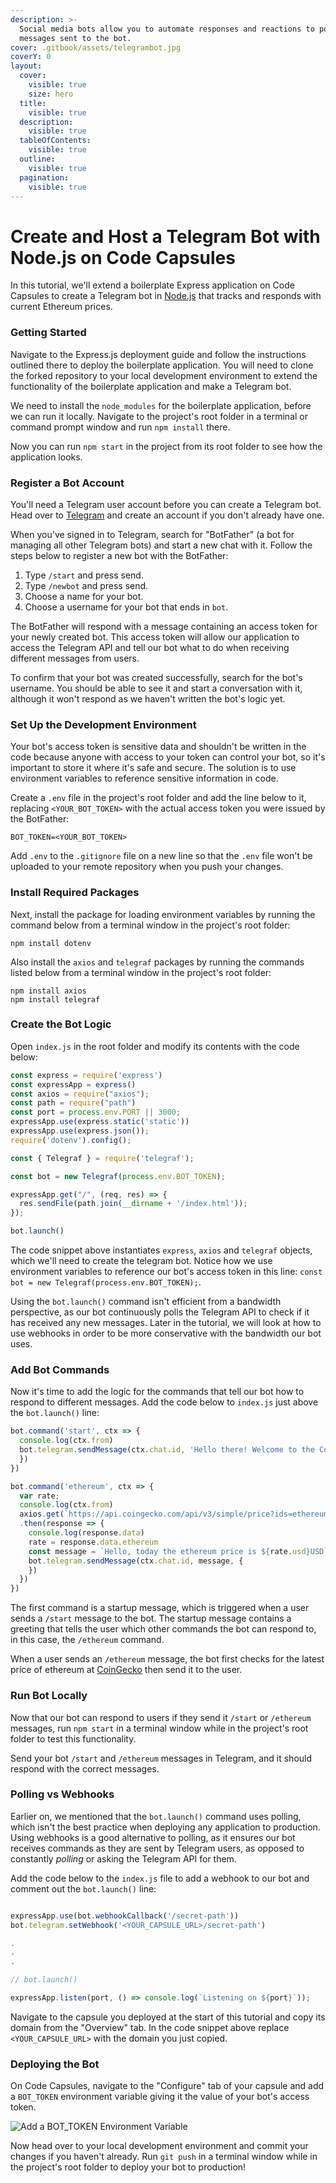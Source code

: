 ```yaml
---
description: >-
  Social media bots allow you to automate responses and reactions to posts or
  messages sent to the bot.
cover: .gitbook/assets/telegrambot.jpg
coverY: 0
layout:
  cover:
    visible: true
    size: hero
  title:
    visible: true
  description:
    visible: true
  tableOfContents:
    visible: true
  outline:
    visible: true
  pagination:
    visible: true
---
```


# Create and Host a Telegram Bot with Node.js on Code Capsules

In this tutorial, we'll extend a boilerplate Express application on Code Capsules to create a Telegram bot in [Node.js](https://nodejs.org/en/about/) that tracks and responds with current Ethereum prices.

### Getting Started

Navigate to the Express.js deployment guide and follow the instructions outlined there to deploy the boilerplate application. You will need to clone the forked repository to your local development environment to extend the functionality of the boilerplate application and make a Telegram bot.

We need to install the `node_modules` for the boilerplate application, before we can run it locally. Navigate to the project's root folder in a terminal or command prompt window and run `npm install` there.

Now you can run `npm start` in the project from its root folder to see how the application looks.

### Register a Bot Account

You'll need a Telegram user account before you can create a Telegram bot. Head over to [Telegram](https://telegram.org/) and create an account if you don't already have one.

When you've signed in to Telegram, search for "BotFather" (a bot for managing all other Telegram bots) and start a new chat with it. Follow the steps below to register a new bot with the BotFather:

1. Type `/start` and press send.
2. Type `/newbot` and press send.
3. Choose a name for your bot.
4. Choose a username for your bot that ends in `bot`.

The BotFather will respond with a message containing an access token for your newly created bot. This access token will allow our application to access the Telegram API and tell our bot what to do when receiving different messages from users.

To confirm that your bot was created successfully, search for the bot's username. You should be able to see it and start a conversation with it, although it won't respond as we haven't written the bot's logic yet.

### Set Up the Development Environment

Your bot's access token is sensitive data and shouldn't be written in the code because anyone with access to your token can control your bot, so it's important to store it where it's safe and secure. The solution is to use environment variables to reference sensitive information in code.

Create a `.env` file in the project's root folder and add the line below to it, replacing `<YOUR_BOT_TOKEN>` with the actual access token you were issued by the BotFather:

```
BOT_TOKEN=<YOUR_BOT_TOKEN>
```

Add `.env` to the `.gitignore` file on a new line so that the `.env` file won't be uploaded to your remote repository when you push your changes.

### Install Required Packages

Next, install the package for loading environment variables by running the command below from a terminal window in the project's root folder:

```
npm install dotenv
```

Also install the `axios` and `telegraf` packages by running the commands listed below from a terminal window in the project's root folder:

```
npm install axios
npm install telegraf
```

### Create the Bot Logic

Open `index.js` in the root folder and modify its contents with the code below:

```js
const express = require('express')
const expressApp = express()
const axios = require("axios");
const path = require("path")
const port = process.env.PORT || 3000;
expressApp.use(express.static('static'))
expressApp.use(express.json());
require('dotenv').config();

const { Telegraf } = require('telegraf');

const bot = new Telegraf(process.env.BOT_TOKEN);

expressApp.get("/", (req, res) => {
  res.sendFile(path.join(__dirname + '/index.html'));
});

bot.launch()
```

The code snippet above instantiates `express`, `axios` and `telegraf` objects, which we'll need to create the telegram bot. Notice how we use environment variables to reference our bot's access token in this line: `const bot = new Telegraf(process.env.BOT_TOKEN);`.

Using the `bot.launch()` command isn't efficient from a bandwidth perspective, as our bot continuously polls the Telegram API to check if it has received any new messages. Later in the tutorial, we will look at how to use webhooks in order to be more conservative with the bandwidth our bot uses.

### Add Bot Commands

Now it's time to add the logic for the commands that tell our bot how to respond to different messages. Add the code below to `index.js` just above the `bot.launch()` line:

```js
bot.command('start', ctx => {
  console.log(ctx.from)
  bot.telegram.sendMessage(ctx.chat.id, 'Hello there! Welcome to the Code Capsules telegram bot.\nI respond to /ethereum. Please try it', {
  })
})

bot.command('ethereum', ctx => {
  var rate;
  console.log(ctx.from)
  axios.get(`https://api.coingecko.com/api/v3/simple/price?ids=ethereum&vs_currencies=usd`)
  .then(response => {
    console.log(response.data)
    rate = response.data.ethereum
    const message = `Hello, today the ethereum price is ${rate.usd}USD`
    bot.telegram.sendMessage(ctx.chat.id, message, {
    })
  })
})
```

The first command is a startup message, which is triggered when a user sends a `/start` message to the bot. The startup message contains a greeting that tells the user which other commands the bot can respond to, in this case, the `/ethereum` command.

When a user sends an `/ethereum` message, the bot first checks for the latest price of ethereum at [CoinGecko](https://api.coingecko.com/api/v3/simple/price?ids=ethereum\&vs_currencies=usd) then send it to the user.

### Run Bot Locally

Now that our bot can respond to users if they send it `/start` or `/ethereum` messages, run `npm start` in a terminal window while in the project's root folder to test this functionality.

Send your bot `/start` and `/ethereum` messages in Telegram, and it should respond with the correct messages.

### Polling vs Webhooks

Earlier on, we mentioned that the `bot.launch()` command uses polling, which isn't the best practice when deploying any application to production. Using webhooks is a good alternative to polling, as it ensures our bot receives commands as they are sent by Telegram users, as opposed to constantly _polling_ or asking the Telegram API for them.

Add the code below to the `index.js` file to add a webhook to our bot and comment out the `bot.launch()` line:

```js

expressApp.use(bot.webhookCallback('/secret-path'))
bot.telegram.setWebhook('<YOUR_CAPSULE_URL>/secret-path')

.
.
.

// bot.launch()

expressApp.listen(port, () => console.log(`Listening on ${port}`));
```

Navigate to the capsule you deployed at the start of this tutorial and copy its domain from the "Overview" tab. In the code snippet above replace `<YOUR_CAPSULE_URL>` with the domain you just copied.

### Deploying the Bot

On Code Capsules, navigate to the "Configure" tab of your capsule and add a `BOT_TOKEN` environment variable giving it the value of your bot's access token.

![Add a BOT\_TOKEN Environment Variable](.gitbook/assets/bot-token-env-variable.png)

Now head over to your local development environment and commit your changes if you haven't already. Run `git push` in a terminal window while in the project's root folder to deploy your bot to production!
